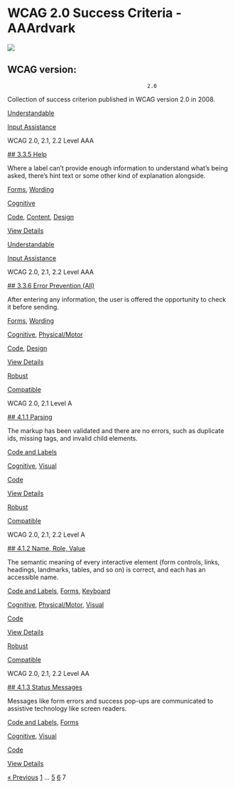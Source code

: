 # WCAG 2.0 Success Criteria - AAArdvark

![](https://aaardvarkaccessibility.com/wp-content/uploads/2025/05/2.0-frame.svg) 
## WCAG version:    
                                            

                                                2.0

Collection of success criterion published in WCAG version 2.0 in 2008.

[Understandable](https://aaardvarkaccessibility.com/wcag-principle/understandable/)

[Input Assistance](https://aaardvarkaccessibility.com/wcag-guideline/input-assistance/)

WCAG 2.0, 2.1, 2.2
Level AAA

[## 3.3.5 Help](https://aaardvarkaccessibility.com/wcag-plain-english/3-3-5-help/)

Where a label can’t provide enough information to understand what’s being asked, there’s hint text or some other kind of explanation alongside.

[Forms](https://aaardvarkaccessibility.com/wcag-theme/forms/), 
[Wording](https://aaardvarkaccessibility.com/wcag-theme/wording/) 

 

[Cognitive](https://aaardvarkaccessibility.com/wcag-disability/cognitive/) 

 

[Code](https://aaardvarkaccessibility.com/wcag-responsibility/code/), [Content](https://aaardvarkaccessibility.com/wcag-responsibility/content/), [Design](https://aaardvarkaccessibility.com/wcag-responsibility/design/) 

[View Details](https://aaardvarkaccessibility.com/wcag-plain-english/3-3-5-help/)

[Understandable](https://aaardvarkaccessibility.com/wcag-principle/understandable/)

[Input Assistance](https://aaardvarkaccessibility.com/wcag-guideline/input-assistance/)

WCAG 2.0, 2.1, 2.2
Level AAA

[## 3.3.6 Error Prevention (All)](https://aaardvarkaccessibility.com/wcag-plain-english/3-3-6-error-prevention-all/)

After entering any information, the user is offered the opportunity to check it before sending.

[Forms](https://aaardvarkaccessibility.com/wcag-theme/forms/), 
[Wording](https://aaardvarkaccessibility.com/wcag-theme/wording/) 

 

[Cognitive](https://aaardvarkaccessibility.com/wcag-disability/cognitive/), [Physical/Motor](https://aaardvarkaccessibility.com/wcag-disability/physical-motor/) 

 

[Code](https://aaardvarkaccessibility.com/wcag-responsibility/code/), [Design](https://aaardvarkaccessibility.com/wcag-responsibility/design/) 

[View Details](https://aaardvarkaccessibility.com/wcag-plain-english/3-3-6-error-prevention-all/)

[Robust](https://aaardvarkaccessibility.com/wcag-principle/robust/)

[Compatible](https://aaardvarkaccessibility.com/wcag-guideline/compatible/)

WCAG 2.0, 2.1
Level A

[## 4.1.1 Parsing](https://aaardvarkaccessibility.com/wcag-plain-english/4-1-1-parsing/)

The markup has been validated and there are no errors, such as duplicate ids, missing tags, and invalid child elements.

[Code and Labels](https://aaardvarkaccessibility.com/wcag-theme/code-and-labels/) 

 

[Cognitive](https://aaardvarkaccessibility.com/wcag-disability/cognitive/), [Visual](https://aaardvarkaccessibility.com/wcag-disability/visual/) 

 

[Code](https://aaardvarkaccessibility.com/wcag-responsibility/code/) 

[View Details](https://aaardvarkaccessibility.com/wcag-plain-english/4-1-1-parsing/)

[Robust](https://aaardvarkaccessibility.com/wcag-principle/robust/)

[Compatible](https://aaardvarkaccessibility.com/wcag-guideline/compatible/)

WCAG 2.0, 2.1, 2.2
Level A

[## 4.1.2 Name, Role, Value](https://aaardvarkaccessibility.com/wcag-plain-english/4-1-2-name-role-value/)

The semantic meaning of every interactive element (form controls, links, headings, landmarks, tables, and so on) is correct, and each has an accessible name.

[Code and Labels](https://aaardvarkaccessibility.com/wcag-theme/code-and-labels/), 
[Forms](https://aaardvarkaccessibility.com/wcag-theme/forms/), 
[Keyboard](https://aaardvarkaccessibility.com/wcag-theme/keyboard/) 

 

[Cognitive](https://aaardvarkaccessibility.com/wcag-disability/cognitive/), [Physical/Motor](https://aaardvarkaccessibility.com/wcag-disability/physical-motor/), [Visual](https://aaardvarkaccessibility.com/wcag-disability/visual/) 

 

[Code](https://aaardvarkaccessibility.com/wcag-responsibility/code/) 

[View Details](https://aaardvarkaccessibility.com/wcag-plain-english/4-1-2-name-role-value/)

[Robust](https://aaardvarkaccessibility.com/wcag-principle/robust/)

[Compatible](https://aaardvarkaccessibility.com/wcag-guideline/compatible/)

WCAG 2.0, 2.1, 2.2
Level AA

[## 4.1.3 Status Messages](https://aaardvarkaccessibility.com/wcag-plain-english/4-1-3-status-messages/)

Messages like form errors and success pop-ups are communicated to assistive technology like screen readers.

[Code and Labels](https://aaardvarkaccessibility.com/wcag-theme/code-and-labels/), 
[Forms](https://aaardvarkaccessibility.com/wcag-theme/forms/) 

 

[Cognitive](https://aaardvarkaccessibility.com/wcag-disability/cognitive/), [Visual](https://aaardvarkaccessibility.com/wcag-disability/visual/) 

 

[Code](https://aaardvarkaccessibility.com/wcag-responsibility/code/) 

[View Details](https://aaardvarkaccessibility.com/wcag-plain-english/4-1-3-status-messages/)

[« Previous](https://aaardvarkaccessibility.com/wcag-version/2-0/page/6/)
[1](https://aaardvarkaccessibility.com/wcag-version/2-0/)
…
[5](https://aaardvarkaccessibility.com/wcag-version/2-0/page/5/)
[6](https://aaardvarkaccessibility.com/wcag-version/2-0/page/6/)
7 

 

